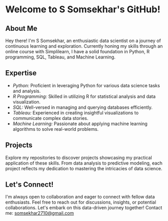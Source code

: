 # Welcome to S Somsekhar's GitHub!

## About Me
Hey there! I'm S Somsekhar, an enthusiastic data scientist on a journey of continuous learning and exploration. Currently honing my skills through an online course with Simplilearn, I have a solid foundation in Python, R programming, SQL, Tableau, and Machine Learning.

## Expertise
- *Python:* Proficient in leveraging Python for various data science tasks and analysis.
- *R Programming:* Skilled in utilizing R for statistical analysis and data visualization.
- *SQL:* Well-versed in managing and querying databases efficiently.
- *Tableau:* Experienced in creating insightful visualizations to communicate complex data stories.
- *Machine Learning:* Passionate about applying machine learning algorithms to solve real-world problems.

## Projects
Explore my repositories to discover projects showcasing my practical application of these skills. From data analysis to predictive modeling, each project reflects my dedication to mastering the intricacies of data science.

## Let's Connect!
I'm always open to collaboration and eager to connect with fellow data enthusiasts. Feel free to reach out for discussions, insights, or potential collaborations. Let's embark on this data-driven journey together!
Contact me: somsekhar2710@gmail.com

